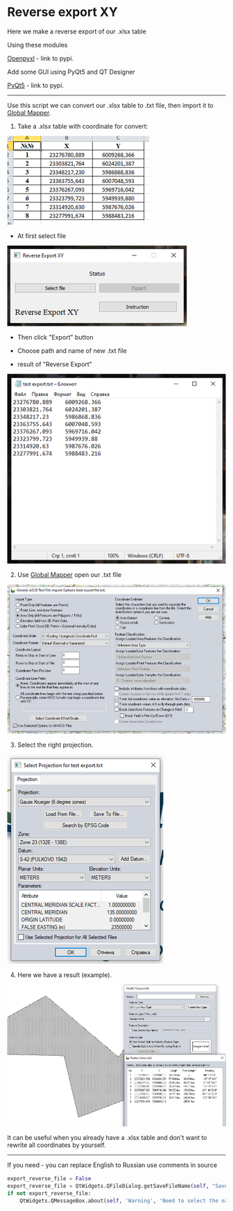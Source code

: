 # Reverse export XY

Here we make a reverse export of our .xlsx table

Using these modules

[Openpyxl](https://pypi.org/project/openpyxl/) - link to pypi.

Add some GUI using PyQt5 and QT Designer

[PyQt5](https://pypi.org/project/PyQt5/) - link to pypi.

---

Use this script we can convert our .xlsx table to .txt file, then import it to [Global Mapper](https://www.bluemarblegeo.com/global-mapper/).

1. Take a .xlsx table with coordinate for convert:

![xlsx](img/xlsx_table.png)

* At first select file

![gui](img/gui_ex.png)

* Then click "Export" button

* Choose path and name of new .txt file
* result of "Reverse Export"

![export_result](img/test_export.png)

2. Use  [Global Mapper](https://www.bluemarblegeo.com/global-mapper/) open our .txt file

![open_gm](img/open_gm.png)

3. Select the right projection.

![proj](img/proj.png)

4. Here we have a result (example).

![final_result](img/result.png)

It can be useful when you already have a .xlsx table and don't want to rewrite all coordinates by yourself.

------

If you need - you can replace English to Russian use comments in source

```python
export_reverse_file = False
export_reverse_file = QtWidgets.QFileDialog.getSaveFileName(self, "Save file", "Your file", "*.txt")[0]	# Сохранить
if not export_reverse_file:
	QtWidgets.QMessageBox.about(self, 'Warning', 'Need to select the name and path of the file!')	# Выбор файла
```



